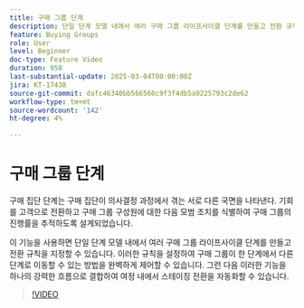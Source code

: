```yaml
---
title: 구매 그룹 단계
description: 단일 단계 모델 내에서 여러 구매 그룹 라이프사이클 단계를 만들고 전환 규칙을 지정하여 구매 그룹이 한 단계에서 다른 단계로 이동할 수 있는 방법을 완벽하게 제어하는 방법에 대해 알아봅니다.
feature: Buying Groups
role: User
level: Beginner
doc-type: Feature Video
duration: 958
last-substantial-update: 2025-03-04T00:00:00Z
jira: KT-17438
source-git-commit: dafc46340bb566560c9f3f4db5a9225793c2de62
workflow-type: tm+mt
source-wordcount: '142'
ht-degree: 4%

---
```



# 구매 그룹 단계

구매 집단 단계는 구매 집단이 의사결정 과정에서 겪는 서로 다른 국면을 나타낸다. 기회를 고객으로 전환하고 구매 그룹 구성원에 대한 다음 모범 조치를 식별하여 구매 그룹의 진행률을 추적하도록 설계되었습니다.

이 기능을 사용하면 단일 단계 모델 내에서 여러 구매 그룹 라이프사이클 단계를 만들고 전환 규칙을 지정할 수 있습니다. 이러한 규칙을 설정하여 구매 그룹이 한 단계에서 다른 단계로 이동할 수 있는 방법을 완벽하게 제어할 수 있습니다. 그런 다음 이러한 기능을 하나의 강력한 흐름으로 결합하여 여정 내에서 스테이징 전환을 자동화할 수 있습니다.

>[!VIDEO](https://video.tv.adobe.com/v/3448634/?learn=on&enablevpops)

